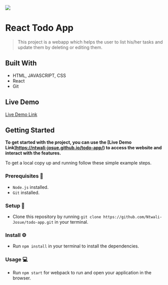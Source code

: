 ![](https://img.shields.io/badge/Microverse-blueviolet)

# React Todo App

> This project is a webapp which helps the user to list his/her tasks and update them by deleting or editing them. 

<!-- ![screenshot](https://user-images.githubusercontent.com/58233753/133434087-cb4dcf0b-3c51-4cf9-85e5-f5eb74d2dde4.png) -->

## Built With 

- HTML, JAVASCRIPT, CSS
- React
- Git

## Live Demo 

[Live Demo Link](https://ntwali-josue.github.io/todo-app)

## Getting Started 
**To get started with the project, you can use the [Live Demo Link]https://ntwali-josue.github.io/todo-app/) to access the website and interact with the features.**

To get a local copy up and running follow these simple example steps.

### Prerequisites 📌
- `Node.js` installed.
- `Git` installed.

### Setup 🔂 
- Clone this repository by running `git clone https://github.com/Ntwali-Josue/todo-app.git` in your terminal.

### Install ⚙️
- Run `npm install` in your terminal to install the dependencies.

### Usage 💻
- Run `npm start` for webpack to run and open your application in the browser.
